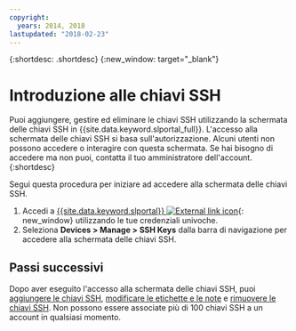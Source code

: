 ```yaml
---
copyright:
  years: 2014, 2018
lastupdated: "2018-02-23"
---
```


{:shortdesc: .shortdesc}
{:new_window: target="_blank"}

# Introduzione alle chiavi SSH

Puoi aggiungere, gestire ed eliminare le chiavi SSH utilizzando la schermata delle chiavi SSH in {{site.data.keyword.slportal_full}}. L'accesso alla schermata delle chiavi SSH si basa sull'autorizzazione. Alcuni utenti non possono accedere o interagire con questa schermata. Se hai bisogno di accedere ma non puoi, contatta il tuo amministratore dell'account. 
{:shortdesc}

Segui questa procedura per iniziare ad accedere alla schermata delle chiavi SSH.
1. Accedi a [{{site.data.keyword.slportal}} ![External link icon](../../icons/launch-glyph.svg "External link icon")](https://control.softlayer.com/){: new_window} utilizzando le tue credenziali univoche.
2. Seleziona **Devices > Manage > SSH Keys** dalla barra di navigazione per accedere alla schermata delle chiavi SSH.


## Passi successivi

Dopo aver eseguito l'accesso alla schermata delle chiavi SSH, puoi [aggiungere le chiavi SSH](add-ssh-key.html), [modificare le etichette e le note](edit-details-ssh-key.html) e [rimuovere le chiavi SSH](remove-ssh-key.html). Non possono essere associate più di 100 chiavi SSH a un account in qualsiasi momento.
